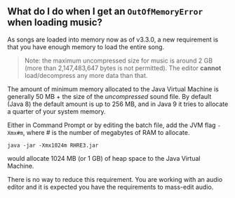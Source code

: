 ## What do I do when I get an `OutOfMemoryError` when loading music?

As songs are loaded into memory now as of v3.3.0, a new requirement is that you have enough memory to load the entire song.

>Note: the maximum uncompressed size for music is around 2 GB
(more than 2,147,483,647 bytes is not permitted).
The editor **cannot** load/decompress any more data than that.

The amount of minimum memory allocated to the Java Virtual Machine is generally 50 MB + the size of the *uncompressed* sound file.
By default (Java 8) the default amount is up to 256 MB, and in Java 9
it tries to allocate a quarter of your system memory.

Either in Command Prompt or by editing the batch file, add the JVM flag `-Xmx#m`, where # is the number of megabytes of RAM to allocate.

```
java -jar -Xmx1024m RHRE3.jar
```
would allocate 1024 MB (or 1 GB) of heap space to the Java Virtual Machine.

There is no way to reduce this requirement. You are working with an audio editor and it is expected you have the requirements to mass-edit audio.
